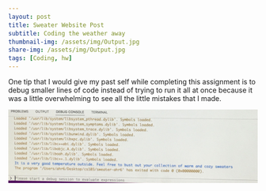 ```yaml
---
layout: post
title: Sweater Website Post 
subtitle: Coding the weather away
thumbnail-img: /assets/img/Output.jpg
share-img: /assets/img/Output.jpg
tags: [Coding, hw]
---
```

One tip that I would give my past self while completing this assignment is to debug smaller lines of code instead of trying to run it all at once because it was a little overwhelming to see all the little mistakes that I made. 



![Output](/assets/img/Output.jpg "Output")






